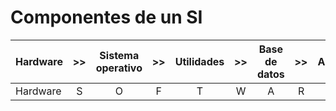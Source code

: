 # Componentes de un SI


|Hardware|>>|Sistema operativo|>>|Utilidades|>>|Base de datos|>>|Aplicaciones|>>| Usuarios
-|:-:|:-:|:-:|:-:|:-:|:-:|:-:|:-:|:-:|:-:|
Hardware|S|O|F|T|W|A|R|E||Humanos
